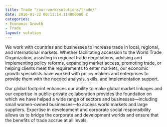 ```yaml
---
title: Trade "/our-work/solutions/trade/"
date: 2016-01-22 00:11:14.114000000 Z
categories:
- Economic Growth
- Trade
layout: solution
---
```


We work with countries and businesses to increase trade in local, regional, and international markets. Whether facilitating accession to the World Trade Organization, assisting in regional trade negotiations, advising and implementing policy reforms, expanding market access, promoting trade, or helping clients meet the requirements to enter markets, our economic growth specialists have worked with policy makers and enterprises to provide them with the needed analysis, skills, and implementation support.

Our global footprint enhances our ability to make global market linkages and our expertise in public-private collaboration provides the foundation on which we have helped a wide range of sectors and businesses—including small women-owned businesses—to access world markets and large suppliers. Expertise in development and corporate social responsibility allows us to bridge the corporate and development worlds and ensure that the benefits of trade accrue at all levels.
